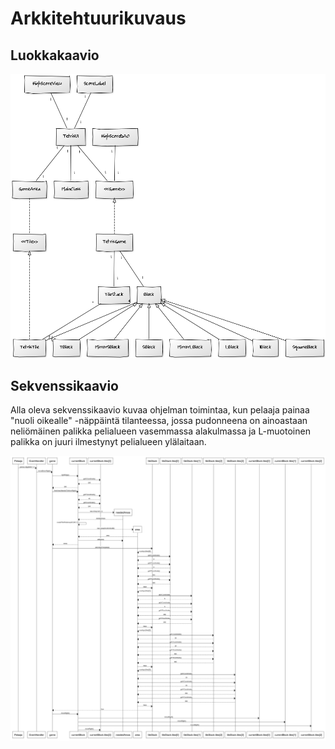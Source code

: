 # Arkkitehtuurikuvaus

## Luokkakaavio

![Luokkakaavio](/dokumentaatio/luokkakaavio.png)

## Sekvenssikaavio

Alla oleva sekvenssikaavio kuvaa ohjelman toimintaa, kun pelaaja painaa "nuoli oikealle" -näppäintä tilanteessa, jossa pudonneena on ainoastaan neliömäinen palikka pelialueen vasemmassa alakulmassa ja L-muotoinen palikka on juuri ilmestynyt pelialueen ylälaitaan.

![Sekvenssikaavio](/dokumentaatio/sekvenssikaavio_nuoli_oikealle.png)
